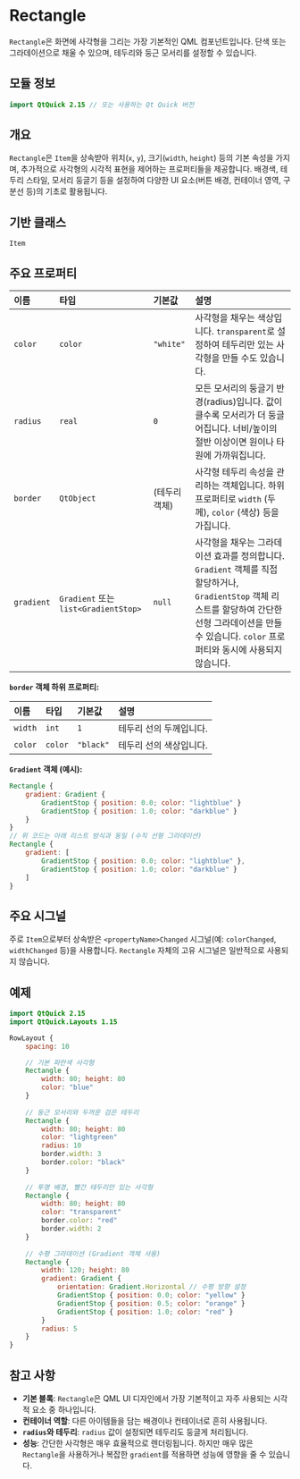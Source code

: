 # Rectangle

`Rectangle`은 화면에 사각형을 그리는 가장 기본적인 QML 컴포넌트입니다. 단색 또는 그라데이션으로 채울 수 있으며, 테두리와 둥근 모서리를 설정할 수 있습니다.

## 모듈 정보

```qml
import QtQuick 2.15 // 또는 사용하는 Qt Quick 버전
```

## 개요

`Rectangle`은 `Item`을 상속받아 위치(`x`, `y`), 크기(`width`, `height`) 등의 기본 속성을 가지며, 추가적으로 사각형의 시각적 표현을 제어하는 프로퍼티들을 제공합니다. 배경색, 테두리 스타일, 모서리 둥글기 등을 설정하여 다양한 UI 요소(버튼 배경, 컨테이너 영역, 구분선 등)의 기초로 활용됩니다.

## 기반 클래스

`Item`

## 주요 프로퍼티

| 이름     | 타입         | 기본값                 | 설명                                                                                                                               |
| :------- | :----------- | :--------------------- | :--------------------------------------------------------------------------------------------------------------------------------- |
| `color`  | `color`      | `"white"`             | 사각형을 채우는 색상입니다. `transparent`로 설정하여 테두리만 있는 사각형을 만들 수도 있습니다.                                                                 |
| `radius` | `real`       | `0`                    | 모든 모서리의 둥글기 반경(radius)입니다. 값이 클수록 모서리가 더 둥글어집니다. 너비/높이의 절반 이상이면 원이나 타원에 가까워집니다.                                           |
| `border` | `QtObject`   | (테두리 객체)          | 사각형 테두리 속성을 관리하는 객체입니다. 하위 프로퍼티로 `width` (두께), `color` (색상) 등을 가집니다.                                                               |
| `gradient`| `Gradient` 또는 `list<GradientStop>` | `null` | 사각형을 채우는 그라데이션 효과를 정의합니다. `Gradient` 객체를 직접 할당하거나, `GradientStop` 객체 리스트를 할당하여 간단한 선형 그라데이션을 만들 수 있습니다. `color` 프로퍼티와 동시에 사용되지 않습니다. |

**`border` 객체 하위 프로퍼티:**

| 이름    | 타입    | 기본값        | 설명                 |
| :------ | :------ | :------------ | :------------------- |
| `width` | `int`   | `1`           | 테두리 선의 두께입니다.   |
| `color` | `color` | `"black"`   | 테두리 선의 색상입니다.   |

**`Gradient` 객체 (예시):**

```qml
Rectangle {
    gradient: Gradient {
        GradientStop { position: 0.0; color: "lightblue" }
        GradientStop { position: 1.0; color: "darkblue" }
    }
}
// 위 코드는 아래 리스트 방식과 동일 (수직 선형 그라데이션)
Rectangle {
    gradient: [ 
        GradientStop { position: 0.0; color: "lightblue" },
        GradientStop { position: 1.0; color: "darkblue" }
    ]
}
```

## 주요 시그널

주로 `Item`으로부터 상속받은 `<propertyName>Changed` 시그널(예: `colorChanged`, `widthChanged` 등)을 사용합니다. `Rectangle` 자체의 고유 시그널은 일반적으로 사용되지 않습니다.

## 예제

```qml
import QtQuick 2.15
import QtQuick.Layouts 1.15

RowLayout {
    spacing: 10

    // 기본 파란색 사각형
    Rectangle {
        width: 80; height: 80
        color: "blue"
    }
    
    // 둥근 모서리와 두꺼운 검은 테두리
    Rectangle {
        width: 80; height: 80
        color: "lightgreen"
        radius: 10
        border.width: 3
        border.color: "black"
    }
    
    // 투명 배경, 빨간 테두리만 있는 사각형
    Rectangle {
        width: 80; height: 80
        color: "transparent"
        border.color: "red"
        border.width: 2
    }
    
    // 수평 그라데이션 (Gradient 객체 사용)
    Rectangle {
        width: 120; height: 80
        gradient: Gradient {
            orientation: Gradient.Horizontal // 수평 방향 설정
            GradientStop { position: 0.0; color: "yellow" }
            GradientStop { position: 0.5; color: "orange" }
            GradientStop { position: 1.0; color: "red" }
        }
        radius: 5
    }
}
```

## 참고 사항

*   **기본 블록**: `Rectangle`은 QML UI 디자인에서 가장 기본적이고 자주 사용되는 시각적 요소 중 하나입니다.
*   **컨테이너 역할**: 다른 아이템들을 담는 배경이나 컨테이너로 흔히 사용됩니다.
*   **`radius`와 테두리**: `radius` 값이 설정되면 테두리도 둥글게 처리됩니다.
*   **성능**: 간단한 사각형은 매우 효율적으로 렌더링됩니다. 하지만 매우 많은 `Rectangle`을 사용하거나 복잡한 `gradient`를 적용하면 성능에 영향을 줄 수 있습니다. 